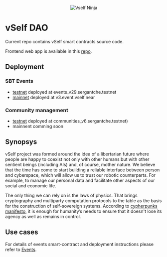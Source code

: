 <p align="center">
  <img src="https://vself.app/ninja2.png" alt="Vself Ninja"/>
</p>

# vSelf DAO

Current repo contains vSelf smart contracts source code.

Frontend web app is available in this [repo](https://github.com/vself-project/vself-beta).



## Deployment
### SBT Events


- [testnet](https://explorer.testnet.near.org/accounts/events_v22.sergantche.testnet) deployed at events_v29.sergantche.testnet
- [mainnet](https://explorer.near.org/accounts/v3.event.vself.near) deployed at v3.event.vself.near

### Community management

- [testnet](https://explorer.testnet.near.org/accounts/communities_v6.sergantche.testnet) deployed at communities_v6.sergantche.testnet)
- mainnent comming soon



## Synopsys

vSelf project was formed around the idea of a libertarian future where people are happy to coexist not only with other humans but with other sentient beings (including AIs) and, of course, mother nature. We believe that the time has come to start building a reliable interface between person and cyberspace, which will allow us to trust our robotic counterparts. For example, to manage our personal data and facilitate other aspects of our social and economic life.

The only thing we can rely on is the laws of physics. That brings cryptography and multiparty computation protocols to the table as the basis for the construction of self-sovereign systems. According to [cypherpunks manifesto](https://www.activism.net/cypherpunk/manifesto.html), it is enough for humanity’s needs to ensure that it doesn't lose its agency as well as remains in control.



## Use cases

For details of events smart-contract and deployment instructions please refer to [Events](EVENTS.md).
